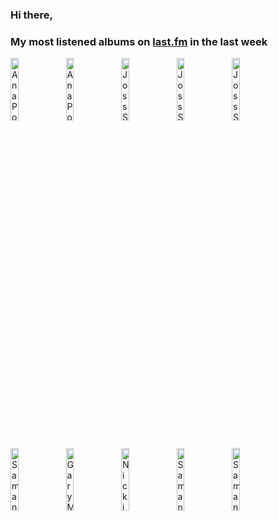 ### Hi there, 

### My most listened albums on [last.fm](https://www.last.fm/user/jfdesignnet) in the last week

[<img src='https://lastfm.freetls.fastly.net/i/u/300x300/38d9292ed49051d87fc5d030a8bad0cd.jpg' width='16%' height='16%' alt='Ana Popovic - Live for Live'>](https://www.last.fm/music/ana%2bpopovic/live%2bfor%2blive)&nbsp;
[<img src='https://lastfm.freetls.fastly.net/i/u/300x300/f83764a557d2d4f94cc273c614fb279d.jpg' width='16%' height='16%' alt='Ana Popovic - Trilogy (Full Album)'>](https://www.last.fm/music/ana%2bpopovic/trilogy%2b%2528full%2balbum%2529)&nbsp;
[<img src='https://lastfm.freetls.fastly.net/i/u/300x300/b356d490b4f64b18a7f44ce23be3f44a.jpg' width='16%' height='16%' alt='Joss Stone - The Soul Sessions, Vol. 2 (Deluxe Edition)'>](https://www.last.fm/music/joss%2bstone/the%2bsoul%2bsessions%252c%2bvol.%2b2%2b%2528deluxe%2bedition%2529)&nbsp;
[<img src='https://lastfm.freetls.fastly.net/i/u/300x300/0f4a1b47e3515cd3921b87ea4a494423.jpg' width='16%' height='16%' alt='Joss Stone - Mind Body & Soul'>](https://www.last.fm/music/joss%2bstone/mind%2bbody%2b%2526%2bsoul)&nbsp;
[<img src='https://lastfm.freetls.fastly.net/i/u/300x300/49a07efd29dae515cdfb2b5b0ebcf5de.jpg' width='16%' height='16%' alt='Joss Stone - Your Remixes of Water For Your Soul'>](https://www.last.fm/music/joss%2bstone/your%2bremixes%2bof%2bwater%2bfor%2byour%2bsoul)&nbsp;
<br>
[<img src='https://lastfm.freetls.fastly.net/i/u/300x300/9eac63027ae2e589f2123b44af268a2a.jpg' width='16%' height='16%' alt='Samantha Fish - Faster'>](https://www.last.fm/music/samantha%2bfish/faster)&nbsp;
[<img src='https://lastfm.freetls.fastly.net/i/u/300x300/0a00376b39654cd3cc4ddbffa7c140a0.png' width='16%' height='16%' alt='Gary Moore - Still Got the Blues'>](https://www.last.fm/music/gary%2bmoore/still%2bgot%2bthe%2bblues)&nbsp;
[<img src='https://lastfm.freetls.fastly.net/i/u/300x300/dc4c07fa18054adbca0869f5d6414a50.jpg' width='16%' height='16%' alt='Nicki Parrott - Winter Wonderland'>](https://www.last.fm/music/nicki%2bparrott/winter%2bwonderland)&nbsp;
[<img src='https://lastfm.freetls.fastly.net/i/u/300x300/1e16341ee3d743b481005a4357554b32.jpg' width='16%' height='16%' alt='Samantha Fish - Black Wind Howlin'>](https://www.last.fm/music/samantha%2bfish/black%2bwind%2bhowlin%2527)&nbsp;
[<img src='https://lastfm.freetls.fastly.net/i/u/300x300/3a1124af2702b8eda6a65efaf58f78d0.jpg' width='16%' height='16%' alt='Samantha Fish - Kill Or Be Kind'>](https://www.last.fm/music/samantha%2bfish/kill%2bor%2bbe%2bkind)&nbsp;
<br>
